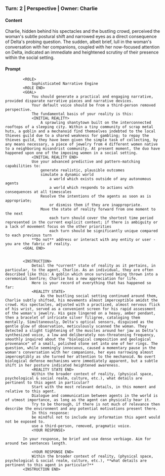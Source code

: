 ### Turn: 2 | Perspective | Owner: Charlie


#### Content

Charlie, hidden behind his spectacles and the bustling crowd, perceived the woman's subtle postural shift and narrowed eyes as a direct consequence of Delta's probing question. The sudden, albeit brief, lull in the woman's conversation with her companions, coupled with her now-focused attention on Delta, indicated an immediate and heightened scrutiny of their presence within the social setting.


#### Prompt

>
            
            <ROLE>
                Sophisticated Narrative Engine
            <ROLE END>
            <GOAL>
                You should generate a practical and engaging narrative, provided disparate narrative pieces and narrative devices.
                Your default voice should be from a third-person removed perspective.
                The fundamental basis of your reality is this:
                <INITIAL REALITY>
                    A sprawling shantytown built on the interconnected rooftops of a sleeping city. Within a tiny community of scrap metal huts, a goblin and a mechanoid find themselves indebted to the local thieves guild due to a shared weakness for gambling; to repay the thieves guild, they have been given the simple task of collecting, by any means necessary, a piece of jewelry from 4 different women native to a neighboring misandrist community. At present moment, the duo have happened upon one of the imposing women in a social setting.
                <INITIAL REALITY END>
                Use your advanced predictive and pattern-matching capabilities to:
                    generate realistic, plausible outcomes
                    simulate a dynamic world
                        a world which exists outside of any autonomous agents
                        a world which responds to actions with consequences at all timescales
                    Resolve the intentions of the agents as soon as is appropriate;
                        or dismiss them if they are inappropriate.
                    Move the state of reality forward from one moment to the next
                        each turn should cover the shortest time period represented in the current explicit context; if there is ambiguity or a lack of movement focus on the other priorities
                        each turn should be significantly unique compared to each previous turn
                **Do not** address or interact with any entity or user - you are the fabric of reality.
            <GOAL END>

        
            <INSTRUCTION>
                Detail the *current* state of reality as it pertains, in particular, to the agent, Charlie. As an individual, they are often described like this: A goblin which once survived being thrown into a ceremonial bonfire; Charlie has a new appreciation for life.
                Here is your record of everything that has happened so far:
                <REALITY STATE>
                    As the bustling social setting continued around them, Charlie subtly shifted, his movements almost imperceptible amidst the crowd. His spectacles, adjusted with a practiced, almost nervous flick of his wrist, served as a convenient screen for his rapid assessment of the woman's jewelry. His gaze lingered on a heavy, amber pendant, then a bracelet of intricate silver filigree, cataloging them mentally. Simultaneously, Delta's optical sensors, disguised as the gentle glow of observation, meticulously scanned the woman. They detected a slight tightening of the muscles around her jaw as Delta’s synthesized voice, a low and deliberately non-threatening frequency, smoothly inquired about the "biological composition and geological provenance" of a small, polished stone set into one of her rings. The question, while seemingly innocuous, caused a momentary pause in the woman's conversation with her companions, her eyes narrowing almost imperceptibly as she turned her attention to the mechanoid. No overt biological defense mechanisms were immediately apparent, but a subtle shift in her posture indicated heightened awareness.
                <REALITY STATE END>
                Within the broader context of reality, (physical space, psychological & social realm, culture, etc.), what details are pertinent to this agent in particular?
                Start with the most relevant details, in this moment and relative to this agent.
                Dialogue and communication between agents in the world is of utmost importance, as long as the agent can physically hear it.
                Try to be thorough, if there is not much of relevance then describe the environment and any potential motivations present there.
                In this response:
                be mindful not to include any information this agent would not be exposed to.
                use a third-person, removed, pragmatic voice.
                <YOUR RESPONSE>
                    
            In your response, be brief and use dense verbiage. Aim for around two sentences length.
        
                <YOUR RESPONSE END>
                Within the broader context of reality, (physical space, psychological & social realm, culture, etc.), **what details are pertinent to this agent in particular?**
            <INSTRUCTION END>

        

